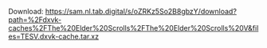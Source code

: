 Download: https://sam.nl.tab.digital/s/oZRKz5So2B8gbzY/download?path=%2Fdxvk-caches%2FThe%20Elder%20Scrolls%2FThe%20Elder%20Scrolls%20V&files=TESV.dxvk-cache.tar.xz

